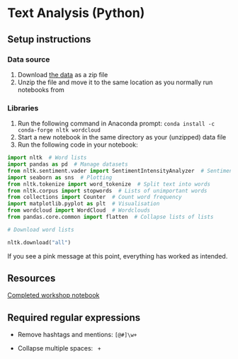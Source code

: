 # Text Analysis (Python)

## Setup instructions

### Data source

1. Download [the data](https://github.com/DecodedCo/data-resources/raw/master/datasets/text_analysis_workshop_data.zip) as a zip file
2. Unzip the file and move it to the same location as you normally run notebooks from

### Libraries

1. Run the following command in Anaconda prompt: `conda install -c conda-forge nltk wordcloud`
2. Start a new notebook in the same directory as your (unzipped) data file
3. Run the following code in your notebook:

```python
import nltk  # Word lists
import pandas as pd  # Manage datasets
from nltk.sentiment.vader import SentimentIntensityAnalyzer  # Sentiment in social media
import seaborn as sns  # Plotting
from nltk.tokenize import word_tokenize  # Split text into words
from nltk.corpus import stopwords  # Lists of unimportant words
from collections import Counter  # Count word frequency
import matplotlib.pyplot as plt  # Visualisation
from wordcloud import WordCloud  # Wordclouds
from pandas.core.common import flatten  # Collapse lists of lists

# Download word lists

nltk.download("all")
```

If you see a pink message at this point, everything has worked as intended.

## Resources

[Completed workshop notebook](./text_analysis_workshop_completed_notebook.ipynb)

## Required regular expressions

- Remove hashtags and mentions: `[@#]\w+`

- Collapse multiple spaces: ` +`
